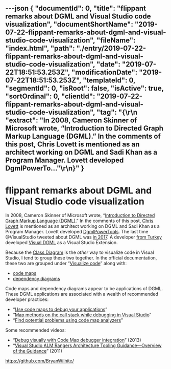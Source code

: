 ---json
{
  "documentId": 0,
  "title": "flippant remarks about DGML and Visual Studio code visualization",
  "documentShortName": "2019-07-22-flippant-remarks-about-dgml-and-visual-studio-code-visualization",
  "fileName": "index.html",
  "path": "./entry/2019-07-22-flippant-remarks-about-dgml-and-visual-studio-code-visualization",
  "date": "2019-07-22T18:51:53.253Z",
  "modificationDate": "2019-07-22T18:51:53.253Z",
  "templateId": 0,
  "segmentId": 0,
  "isRoot": false,
  "isActive": true,
  "sortOrdinal": 0,
  "clientId": "2019-07-22-flippant-remarks-about-dgml-and-visual-studio-code-visualization",
  "tag": "{\r\n  \"extract\": \"In 2008, Cameron Skinner of Microsoft wrote, “Introduction to Directed Graph Markup Language (DGML).” In the comments of this post, Chris Lovett is mentioned as an architect working on DGML and Sadi Khan as a Program Manager. Lovett developed DgmlPowerTo...\"\r\n}"
}
---

# flippant remarks about DGML and Visual Studio code visualization

In 2008, Cameron Skinner of Microsoft wrote, “[Introduction to Directed Graph Markup Language (DGML)](https://blogs.msdn.microsoft.com/camerons/2008/12/16/introduction-to-directed-graph-markup-language-dgml/).” In the comments of this post, [Chris Lovett](https://www.microsoft.com/en-us/research/people/clovett/) is mentioned as an architect working on DGML and Sadi Khan as a Program Manager. Lovett developed [DgmlPowerTools](https://marketplace.visualstudio.com/publishers/ChrisLovett). The last time <span class="citation">@VisualStudio</span> tweeted about DGML was [in 2017](https://twitter.com/VisualStudio/status/922944544861237249). A developer [from Turkey](https://ceyhunciper.wordpress.com/category/dgml/) developed [Visual DGML](https://marketplace.visualstudio.com/items?itemName=CeyhunCiper.VisualDGML) as a Visual Studio Extension.

Because the [Class Diagram](https://docs.microsoft.com/en-us/visualstudio/ide/class-designer/designing-and-viewing-classes-and-types?view=vs-2019) is the *other* way to visualize code in Visual Studio, I tend to group these two together. In the official documentation, these two are grouped under “[Visualize code](https://docs.microsoft.com/en-us/visualstudio/modeling/visualize-code?view=vs-2019)” along with:

* [code maps](https://docs.microsoft.com/en-us/visualstudio/modeling/map-dependencies-across-your-solutions?view=vs-2019)
* [dependency diagrams](https://docs.microsoft.com/en-us/visualstudio/modeling/create-layer-diagrams-from-your-code?view=vs-2019)

Code maps and dependency diagrams appear to be applications of DGML. These DGML applications are associated with a wealth of recommended developer practices:

* “[Use code maps to debug your applications](https://docs.microsoft.com/en-us/visualstudio/modeling/use-code-maps-to-debug-your-applications?view=vs-2019)”
* “[Map methods on the call stack while debugging in Visual Studio](https://docs.microsoft.com/en-us/visualstudio/modeling/map-methods-on-the-call-stack-while-debugging-in-visual-studio?view=vs-2019)”
* “[Find potential problems using code map analyzers](https://docs.microsoft.com/en-us/visualstudio/modeling/find-potential-problems-using-code-map-analyzers?view=vs-2019)”

Some recommended videos:

* “[Debug visually with Code Map debugger integration](https://channel9.msdn.com/Series/Visual-Studio-2012-Premium-and-Ultimate-Overview/Visual-Studio-Ultimate-2012Debug-visually-with-Code-Map-debugger-integration)” (2013)
* “[Visual Studio ALM Rangers Architecture Tooling Guidance—Overview of the Guidance](https://channel9.msdn.com/Blogs/Visual-Studio-ALM-Rangers/ABEExtensionOverview?term=Visual%20Studio%20Architecture%20Tooling%20Guidance&lang-en=true)” (2011)

<https://github.com/BryanWilhite/>
